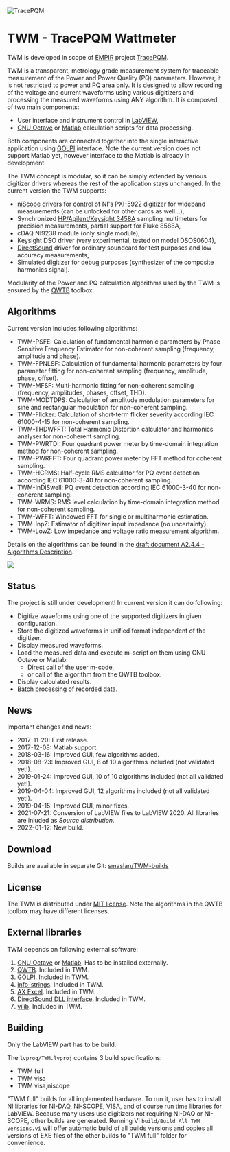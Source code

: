 ![TracePQM](./imgz/logo_final_male_v1.png)

# TWM - TracePQM Wattmeter

TWM is developed in scope of [EMPIR](https://msu.euramet.org/calls.html) project [TracePQM](http://tracepqm.cmi.cz/).

TWM is a transparent, metrology grade measurement system for traceable measurement of the Power and Power Quality (PQ) parameters. However, it is not restricted to power and PQ area only. It is designed to allow recording of the voltage and current waveforms using various digitizers and processing the measured waveforms using ANY algorithm. It is composed of two main components:
- User interface and instrument control in [LabVIEW](http://www.ni.com/labview/),
- [GNU Octave](https://www.gnu.org/software/octave/) or [Matlab](https://uk.mathworks.com/products/matlab.html) calculation scripts for data processing.

Both components are connected together into the single interactive application using [GOLPI](https://github.com/KaeroDot/GOLPI) interface. Note the current version does not support Matlab yet, however interface to the Matlab is already in development.

The TWM concept is modular, so it can be simply extended by various digitizer drivers whereas the rest of the application stays unchanged. In the current version the TWM supports:
- [niScope](http://sine.ni.com/nips/cds/view/p/lang/cs/nid/12638) drivers for control of NI's PXI-5922 digitizer for wideband measurements (can be unlocked for other cards as well...),
- Synchronized [HP/Agilent/Keysight 3458A](https://www.keysight.com/en/pd-1000001297%3Aepsg%3Apro-pn-3458A/digital-multimeter-8-digit?cc=US&lc=eng) sampling multimeters for precision measurements, partial support for Fluke 8588A,
- cDAQ NI9238 module (only single module),
- Keysight DSO driver (very experimental, tested on model DSOS0604),
- [DirectSound](http://www.elektronika.kvalitne.cz/SW/dsdll/dsdll_eng.html) driver for ordinary soundcard for test purposes and low accuracy measurements,
- Simulated digitizer for debug purposes (synthesizer of the composite harmonics signal).

Modularity of the Power and PQ calculation algorithms used by the TWM is ensured by the [QWTB](https://qwtb.github.io/qwtb/) toolbox. 

## Algorithms
Current version includes following algorithms:
- TWM-PSFE: Calculation of fundamental harmonic parameters by Phase Sensitive Frequency Estimator for non-coherent sampling (frequency, amplitude and phase).
- TWM-FPNLSF: Calculation of fundamental harmonic parameters by four parameter fitting for non-coherent sampling (frequency, amplitude, phase, offset).
- TWM-MFSF: Multi-harmonic fitting for non-coherent sampling (frequency, amplitudes, phases, offset, THD).
- TWM-MODTDPS: Calculation of amplitude modulation parameters for sine and rectangular modulation for non-coherent sampling.
- TWM-Flicker: Calculation of short-term flicker severity according IEC 61000-4-15 for non-coherent sampling.
- TWM-THDWFFT: Total Harmonic Distortion calculator and harmonics analyser for non-coherent sampling.
- TWM-PWRTDI: Four quadrant power meter by time-domain integration method for non-coherent sampling.
- TWM-PWRFFT: Four quadrant power meter by FFT method for coherent sampling.
- TWM-HCRMS: Half-cycle RMS calculator for PQ event detection according IEC 61000-3-40 for non-coherent sampling.
- TWM-InDiSwell: PQ event detection according IEC 61000-3-40 for non-coherent sampling.
- TWM-WRMS: RMS level calculation by time-domain integration method for non-coherent sampling.
- TWM-WFFT: Windowed FFT for single or multiharmonic estimation.
- TWM-InpZ: Estimator of digitizer input impedance (no uncertainty).
- TWM-LowZ: Low impedance and voltage ratio measurement algorithm.


Details on the algorithms can be found in the [draft document A2.4.4 - Algorithms Description](https://github.com/smaslan/TWM/blob/master/doc/A244%20Algorithms%20description.pdf).


<img src="./imgz/gui_v2_small.jpg">


## Status

The project is still under development! In current version it can do following:
- Digitize waveforms using one of the supported digitizers in given configuration.
- Store the digitized waveforms in unified format independent of the digitizer.
- Display measured waveforms.
- Load the measured data and execute m-script on them using GNU Octave or Matlab:
  - Direct call of the user m-code,
  - or call of the algorithm from the QWTB toolbox.
- Display calculated results.
- Batch processing of recorded data.



## News

Important changes and news:
- 2017-11-20: First release.
- 2017-12-08: Matlab support.
- 2018-03-16: Improved GUI, few algorithms added.
- 2018-08-23: Improved GUI, 8 of 10 algorithms included (not validated yet!).
- 2019-01-24: Improved GUI, 10 of 10 algorithms included (not all validated yet!).
- 2019-04-04: Improved GUI, 12 algorithms included (not all validated yet!).
- 2019-04-15: Improved GUI, minor fixes. 
- 2021-07-21: Conversion of LabVIEW files to LabVIEW 2020. All libraries are inluded as *Source distribution*.
- 2022-01-12: New build.


## Download

Builds are available in separate Git: [smaslan/TWM-builds](https://github.com/smaslan/TWM-builds)


## License
The TWM is distributed under [MIT license](./LICENSE.txt). Note the algorithms in the QWTB toolbox may have different licenses. 
  
  
## External libraries
TWM depends on following external software:
1. [GNU Octave](https://www.gnu.org/software/octave/) or [Matlab](https://www.mathworks.com/products/matlab.html). Has to be installed externally.
1. [QWTB](https://github.com/qwtb/qwtb). Included in TWM.
1. [GOLPI](https://github.com/KaeroDot/GOLPI). Included in TWM.
1. [info-strings](https://github.com/KaeroDot/info-strings). Included in TWM.
1. [AX Excel](https://gitlab.com/smaslan/xls-template-and-stuff). Included in TWM.
1. [DirectSound DLL interface](https://github.com/KaeroDot/dsdll_lv). Included in TWM.
1. [vilib](https://gitlab.com/cmi-6011/vilib). Included in TWM.

## Building
Only the LabVIEW part has to be build.

The `lvprog/TWM.lvproj` contains 3 build specifications:
- TWM full
- TWM visa
- TWM visa,niscope

"TWM full" builds for all implemented hardware. To run it, user has to install NI libraries for NI-DAQ, NI-SCOPE, VISA, and of course run time libraries for LabVIEW. Because many users use digitizers not requiring NI-DAQ or NI-SCOPE, other builds are generated. Running VI `build/Build All TWM Versions.vi` will offer automatic build of all builds versions and copies all versions of EXE files of the other builds to "TWM full" folder for convenience.
